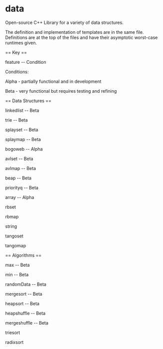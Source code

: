 data
====

Open-source C++ Library for a variety of data structures.

The definition and implementation of templates are in the same file. Definitions are at the top of the files and have their asymptotic worst-case runtimes given.

== Key ==

feature -- Condition

Conditions:

Alpha - partially functional and in development

Beta - very functional but requires testing and refining

== Data Structures ==

linkedlist -- Beta

trie -- Beta

splayset -- Beta

splaymap -- Beta

bogoweb -- Alpha

avlset -- Beta

avlmap -- Beta

beap -- Beta

priorityq -- Beta

array -- Alpha

rbset

rbmap

string

tangoset

tangomap

== Algorithms ==

max -- Beta

min -- Beta

randomData -- Beta

mergesort -- Beta

heapsort -- Beta

heapshuffle -- Beta

mergeshuffle -- Beta

triesort

radixsort
